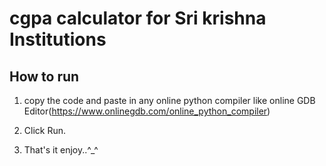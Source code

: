 # cgpa calculator for Sri krishna Institutions

## How to run

1. copy the code and paste in any online python compiler  like  online GDB Editor(https://www.onlinegdb.com/online_python_compiler)

2. Click Run.

3. That's it enjoy..^_^
